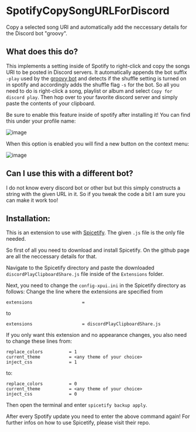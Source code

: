 # SpotifyCopySongURLForDiscord
Copy a selected song URI and automatically add the neccessary details for the Discord bot "groovy".


## What does this do?
This implements a setting inside of Spotify to right-click and copy the songs URI to be posted in Discord servers.
It automatically appends the bot suffix `-play` used by the [groovy bot](https://groovy.bot/) and detects if the shuffle setting is turned on in spotify and accordingly adds the shuffle flag `-s` for the bot. So all you need to do is right-click a song, playlist or album and select `Copy for discord play`. Then hop over to your favorite discord server and simply paste the contents of your clipboard.

Be sure to enable this feature inside of spotify after installing it!
You can find this under your profile name:

![image](https://user-images.githubusercontent.com/36928284/122121158-94c84300-ce2b-11eb-805c-ce610c3c7fbc.png)

When this option is enabled you will find a new button on the context menu:

![image](https://user-images.githubusercontent.com/36928284/122121285-ba554c80-ce2b-11eb-90e9-be5fe669897b.png)

## Can I use this with a different bot?
I do not know every discord bot or other but but this simply constructs a string with the given URL in it. So if you tweak the code a bit I am sure you can make it work too!

## Installation:
This is an extension to use with [Spicetify](https://github.com/khanhas/spicetify-cli). The given `.js` file is the only file needed.

So first of all you need to download and install Spicetify. On the github page are all the neccessary details for that.

Navigate to the Spicetify directory and paste the downloaded `discordPlayClipboardShare.js` file inside of the `Extensions` folder.

Next, you need to change the `config-xpui.ini` in the Spicetify directory as follows:
Change the line where the extensions are specified from
```
extensions                   =
```
to
```
extensions                   = discordPlayClipboardShare.js
```

If you only want this extension and no appearance changes, you also need to change these lines from:
```
replace_colors          = 1
current_theme           = <any theme of your choice>
inject_css              = 1
```
to:
```
replace_colors          = 0
current_theme           = <any theme of your choice>
inject_css              = 0
```

Then open the terminal and enter `spicetify backup apply`.

After every Spotify update you need to enter the above command again! For further infos on how to use Spicetify, please visit their repo. 
